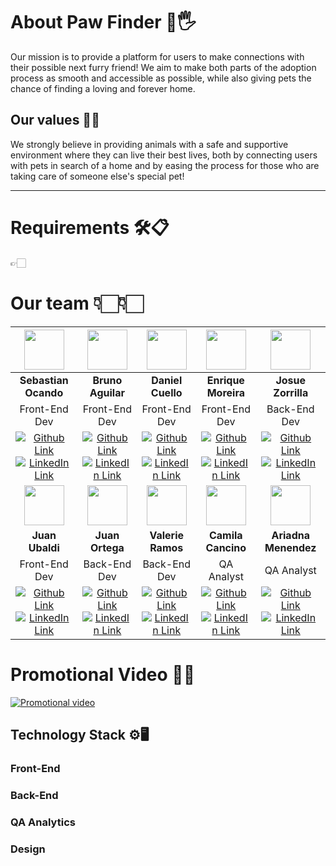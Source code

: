 # About Paw Finder 🐶🖐
Our mission is to provide a platform for users to make connections with their possible next furry friend! We aim to make both parts of the adoption process as smooth and accessible as possible, while also giving pets the chance of finding a loving and forever home.

## Our values 🚀🌐

We strongly believe in providing animals with a safe and supportive environment where they can live their best lives, both by connecting users with pets in search of a home and by easing the process for those who are taking care of someone else's special pet!


--- 
# Requirements 🛠️📋
👉🏻


# Our team 👇🏻👇🏻

| <img src="https://avatars.githubusercontent.com/u/113550524?v=4" width=64>| <img src="https://avatars.githubusercontent.com/u/77463982?v=4" width=64>|  <img src="https://avatars.githubusercontent.com/u/113527181?v=4" width=64>  |  <img src="https://avatars.githubusercontent.com/u/77258003?v=4" width=64>  |  <img src="https://avatars.githubusercontent.com/u/86853211?v=4" width=64> |
:-:|:-:|:-:|:-:|:-:|
| **Sebastian Ocando**  | **Bruno Aguilar**  | **Daniel Cuello**  | **Enrique Moreira**  | **Josue Zorrilla** |
|Front-End Dev | Front-End Dev | Front-End Dev | Front-End Dev | Back-End Dev
| [![](https://img.shields.io/badge/github-%23121011.svg?&style=for-the-badge&logo=github&logoColor=white 'Github Link')](https://github.com/Sebastian761)</a>[ ![](https://img.shields.io/badge/linkedin%20-%230077B5.svg?&style=for-the-badge&logo=linkedin&logoColor=white 'LinkedIn Link')](https://www.linkedin.com/in/sebastian-ocando-vivas-306a7a249/) | [![](https://img.shields.io/badge/github-%23121011.svg?&style=for-the-badge&logo=github&logoColor=white 'Github Link')](https://github.com/AdelFetner)</a>[ ![](https://img.shields.io/badge/linkedin%20-%230077B5.svg?&style=for-the-badge&logo=linkedin&logoColor=white 'LinkedIn Link')](https://www.linkedin.com/in/brunoagdev) | [![](https://img.shields.io/badge/github-%23121011.svg?&style=for-the-badge&logo=github&logoColor=white 'Github Link')](https://github.com/DanielCuello)</a>[ ![](https://img.shields.io/badge/linkedin%20-%230077B5.svg?&style=for-the-badge&logo=linkedin&logoColor=white 'LinkedIn Link')](https://www.linkedin.com/in/danielgustavocuello/) | [![](https://img.shields.io/badge/github-%23121011.svg?&style=for-the-badge&logo=github&logoColor=white 'Github Link')](https://github.com/enrique434)</a>[ ![](https://img.shields.io/badge/linkedin%20-%230077B5.svg?&style=for-the-badge&logo=linkedin&logoColor=white 'LinkedIn Link')](https://www.linkedin.com/in/enrique-moreira-23189b216/) | [![](https://img.shields.io/badge/github-%23121011.svg?&style=for-the-badge&logo=github&logoColor=white 'Github Link')](https://github.com/josuejs23)</a>[ ![](https://img.shields.io/badge/linkedin%20-%230077B5.svg?&style=for-the-badge&logo=linkedin&logoColor=white 'LinkedIn Link')](https://www.linkedin.com/in/josueramonzorrilla/) |
| <img src="https://avatars.githubusercontent.com/u/106642655?v=4" width=64>| <img src="https://avatars.githubusercontent.com/u/91577323?v=4" width=64>|  <img src="https://avatars.githubusercontent.com/u/129791003?v=4" width=64>  |  <img src="https://avatars.githubusercontent.com/u/53883493?v=4" width=64>  |  <img src="https://avatars.githubusercontent.com/u/32787426?v=4" width=64> |
| **Juan Ubaldi**  | **Juan Ortega**  | **Valerie Ramos**  | **Camila Cancino**  | **Ariadna Menendez** |
|Front-End Dev | Back-End Dev | Back-End Dev | QA Analyst | QA Analyst
| [![](https://img.shields.io/badge/github-%23121011.svg?&style=for-the-badge&logo=github&logoColor=white 'Github Link')](https://github.com/JuanUbaldi)</a>[ ![](https://img.shields.io/badge/linkedin%20-%230077B5.svg?&style=for-the-badge&logo=linkedin&logoColor=white 'LinkedIn Link')](https://www.linkedin.com/in/juanubaldi/) | [![](https://img.shields.io/badge/github-%23121011.svg?&style=for-the-badge&logo=github&logoColor=white 'Github Link')](https://github.com/Full-Juan-Ortega)</a>[ ![](https://img.shields.io/badge/linkedin%20-%230077B5.svg?&style=for-the-badge&logo=linkedin&logoColor=white 'LinkedIn Link')](https://www.linkedin.com/in/juan0rtega/) | [![](https://img.shields.io/badge/github-%23121011.svg?&style=for-the-badge&logo=github&logoColor=white 'Github Link')](https://github.com/valeday)</a>[ ![](https://img.shields.io/badge/linkedin%20-%230077B5.svg?&style=for-the-badge&logo=linkedin&logoColor=white 'LinkedIn Link')](https://www.linkedin.com/in/valeriedramosg/) | [![](https://img.shields.io/badge/github-%23121011.svg?&style=for-the-badge&logo=github&logoColor=white 'Github Link')](https://github.com/camcancino)</a>[ ![](https://img.shields.io/badge/linkedin%20-%230077B5.svg?&style=for-the-badge&logo=linkedin&logoColor=white 'LinkedIn Link')](https://www.linkedin.com/in/cam-cancino/) | [![](https://img.shields.io/badge/github-%23121011.svg?&style=for-the-badge&logo=github&logoColor=white 'Github Link')](https://github.com/ariadnamenendez)</a>[ ![](https://img.shields.io/badge/linkedin%20-%230077B5.svg?&style=for-the-badge&logo=linkedin&logoColor=white 'LinkedIn Link')](https://www.linkedin.com/in/ariadna-menendez) |||||

# Promotional Video 🎥📢

[![](https://images.dog.ceo/breeds/pekinese/n02086079_6620.jpg 'Promotional video')](https://www.url.com/)

## Technology Stack ⚙️🖥️

### Front-End

### Back-End

### QA Analytics

### Design
